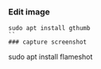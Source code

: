 ### Edit image 
```
sudo apt install gthumb
``
### capture screenshot 
```
sudo apt install flameshot
```
